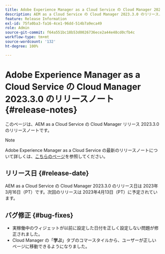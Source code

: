 ```yaml
---
title: Adobe Experience Manager as a Cloud Service の Cloud Manager 2023.3.0 のリリースノート
description: AEM as a Cloud Service の Cloud Manager 2023.3.0 のリリースノート。
feature: Release Information
exl-id: 75fa0ba3-fa16-4ce1-96dd-514b7a9eca49
role: Admin
source-git-commit: f64a551bc18b53d0026736ece2a44e48cd0cfb4c
workflow-type: tm+mt
source-wordcount: '132'
ht-degree: 100%

---
```


# Adobe Experience Manager as a Cloud Service の Cloud Manager 2023.3.0 のリリースノート {#release-notes}

このページは、AEM as a Cloud Service の Cloud Manager リリース 2023.3.0 のリリースノートです。

>[!NOTE]
>
>Adobe Experience Manager as a Cloud Service の最新のリリースノートについて詳しくは、[こちらのページ](/help/release-notes/release-notes-cloud/release-notes-current.md)を参照してください。

## リリース日 {#release-date}

AEM as a Cloud Service の Cloud Manager 2023.3.0 のリリース日は 2023年3月16日（PT）です。次回のリリースは 2023年4月13日（PT）に予定されています。

## バグ修正 {#bug-fixes}

* 実稼働中のウィジェットが以前に設定した日付を正しく設定しない問題が修正されました。
* Cloud Manager の「**学ぶ**」タブのコマースタイルから、ユーザーが正しいページに移動できるようになりました。
